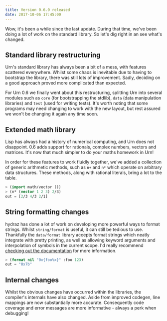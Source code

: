 ```yaml
---
title: Version 0.6.0 released
date: 2017-10-06 17:45:00
---
```


Wow, it's been a while since the last update. During that time, we've been doing a lot of work on the standard
library. So let's dig right in an see what's changed.

## Standard library restructuring
Urn's standard library has always been a bit of a mess, with features scattered everywhere. Whilst some chaos is
inevitable due to having to bootstrap the library, there was still lots of improvement. Sadly, deciding on a good
approach proved more complicated than expected.

For Urn 0.6 we finally went about this restructuring, splitting Urn into several modules such as `core` (for
bootstrapping the stdlib), `data` (data manipulation libraries) and `test` (used for writing tests). It's worth noting
that some programs may need changing to work with the new layout, but rest assured we won't be changing it again any
time soon.

## Extended math library
Lisp has always had a history of numerical computing, and Urn does not disappoint. 0.6 adds support for rationals,
complex numbers, vectors and matrices. It's now that much simpler to do your maths homework in Urn!

In order for these features to work fluidly together, we've added a collection of generic arithmetic methods, such as
`n+` and `n*` which operate on arbitrary data structures. These methods, along with rational literals, bring a lot to
the table.

```cl
> (import math/vector ())
> (n* (vector 1 2 3) 2/3)
out = [2/3 4/3 2/1]
```

## String formatting changes
hydraz has done a lot of work on developing more powerful ways to format strings. Whilst `string/format` is useful, it
can still be tedious to use. Thankfully the `data/format` library accepts format strings which neatly integrate with
pretty printing, as well as allowing keyword arguments and interpolation of symbols in the current scope. I'd really
recommend [checking out the documentation][format] for more information.

```cl
> (format nil "0x{foo%x}" :foo 123)
out = "0x7b"
```

## Internal changes
Whilst the obvious changes have occurred within the libraries, the compiler's internals have also changed. Aside from
improved codegen, line mappings are now substantially more accurate. Consequently code coverage and error messages are
more informative - always a perk when debugging!


[format]: https://squiddev.github.io/urn/docs/lib.data.format.html
